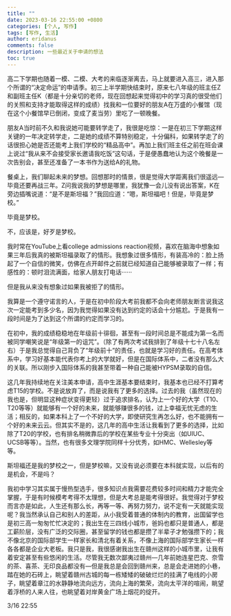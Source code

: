 ```yaml
---
title: ""
date: 2023-03-16 22:55:00 +0800
categories: [个人, 写作]
tags: [写作, 生活]
author: eridanus
comments: false
description: 一些最近关于申请的想法
toc: true
---
```


高二下学期也随着一模、二模、大考的来临逐渐离去，马上就要进入高三，进入那个所谓的“决定命运”的申请季。初三上半学期快结束时，原来七八年级的班主任Z和副班主任K（都是十分亲切的老师，现在回想起来觉得初中的学习真的很受他们的关照和支持才能取得这样的成绩）找我和一位要好的朋友A在万盛的小餐馆（现在这个小餐馆早已倒闭，变成了麦当劳）里吃了一顿晚餐。

朋友A当时前不久和我说她可能要转学走了，我很是吃惊：一是在初三下学期这样关键的一年决定转学走，二是她的成绩不算特别稳定，十分偏科，如果转学走了的话很担心她是否还能考上我们学校的“精品高中”。再加上我们班主任之前在班会课上说过“我从来不会接受家长邀请我吃饭”这句话，于是便愚蠢地认为这个晚餐是一次告别会，甚至还准备了一本书作为送给A的礼物。

餐桌上，我们聊起未来的梦想。回想那时的情景，很是觉得大学距离我们很遥远—毕竟还要再战三年。Z问我说我的梦想是哪里，我犹豫一会儿没有说出答案，K在旁边插嘴说道：“是不是斯坦福？”我回应道：“嗯，斯坦福吧！但是，毕竟是梦校。”

毕竟是梦校。

不，应该是，好歹是梦校。

我时常在YouTube上看college admissions reaction视频，喜欢在脑海中想象如果三年后我真的被斯坦福录取了的情形。我想象过很多情形，有装高冷的：脸上扬起了一个自信的微笑，仿佛在点开邮件之前就已经知道自己能够被录取了一样；有感性的：顿时泪流满面，给家人朋友打电话······

但是我从来没有想象过如果我被拒了的情形。

我算是一个遵守诺言的人，于是在初中阶段大考前我都不会向老师朋友断言说我这次一定能考到多少名，因为我觉得如果没有达到约定的话会十分尴尬。于是我有一段时间是为了达到这个所谓的约定而学习的。

在初中，我的成绩稳稳地在年级前十徘徊，甚至有一段时间总是不能成为第一名而被同学嘲笑说是“年级第一的诅咒”。（除了有两次考试我排到了年级十七十八名左右）于是我总觉得自己背负了“年级前十”的责任，也就是学习好的责任。在高考体系中，学习好基本能代表你考上的大学就好，但是在国际体系中，二者没有那么大的关联。所以刚步入国际体系的我甚至带着一种自己能被HYPSM录取的自信。

这几年我持续地在关注美本申请，高中生涯基本要结束时，我基本也已经不打算考虑T15的学校。不是说放弃了，而是说我有了更多的选择。过去的我（虽然现在的我也是，但明显这种症状变得更轻）过于追求排名，认为上一个好的大学（T10、T20等等）就能够有一个好的未来，就能够赚很多的钱，过上幸福无忧无虑的生活；相反的，如果本科上了一个不好的大学，即使研究生再怎么好，也不能拥有一个好的未来云云。但其实不是的，这几年的高中生活让我看到了更多的选择，比如除了T20的学校，也有排名稍微靠后的学校在某些专业十分突出（如UIUC、UCSB等等）。当然，也有很多文理学院同样十分优秀，如HMC、Wellesley等等。

斯坦福还是我的梦校之一，但是梦校嘛，又没有说必须要在本科就实现，以后有的是机会，不是吗？

我初中学习其实属于慢热型选手，很多知识点我需要花费较多时间和精力才能完全掌握，于是有时候模考考得不太理想，但是大考总是能考得很好。我觉得对于梦校而言亦是如此，人生还有那么长，再等一等、再努力努力，说不定有一天就能实现呢？我当然承认自己和别人的差距，从小我受着普通的体制内的教育，出国留学也是初三高一匆匆忙忙决定的；我出生在三四线小城市，爸妈也都只是普通人，都是工薪阶层，没有广泛的交际圈，甚至留学的钱也都是攒了半辈子才勉强攒下的；我不像北京的国际部学生一样家长和清北有着关系，不像上海的国际部学生家长一样各各都是企业大老板。我只是我，我很感谢我出生在赣州这样的小城市里，让我有着安定甚至有些悠闲的生活。尽管我无数次鄙夷过赣州—几年前她连星巴克、奈雪的茶、喜茶、无印良品都没有—但是我总是会回到赣州来，总是会走进她的小巷，踏在她的石砖上，眺望着赣州古城的每一栋矮矮的破破烂烂的挂满了电线的小房子，眺望着章江的水静静地流向远方，流向上海的繁荣，流向太平洋的喧闹，眺望着浮桥的人来人往，也眺望着对岸黄金广场上烟花的绽开。

3/16 22:55
